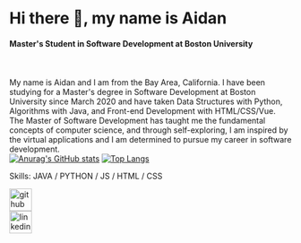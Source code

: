 # Hi there 👋, my name is Aidan
#### Master's Student in Software Development at Boston University
\
\
My name is Aidan and I am from the Bay Area, California. I have been studying for a Master's degree in Software Development at Boston University since March 2020 and have taken Data Structures with Python, Algorithms with Java, and Front-end Development with HTML/CSS/Vue. The Master of Software Development has taught me the fundamental concepts of computer science, and through self-exploring, I am inspired by the virtual applications and I am determined to pursue my career in software development.\
[![Anurag's GitHub stats](https://github-readme-stats.vercel.app/api?username=aidanschang&theme=radical)](https://github.com/anuraghazra/github-readme-stats)
[![Top Langs](https://github-readme-stats.vercel.app/api/top-langs/?username=anuraghazra&layout=compact&theme=radical)](https://github.com/anuraghazra/github-readme-stats)

Skills: JAVA / PYTHON / JS / HTML / CSS 

[<img src='https://cdn.jsdelivr.net/npm/simple-icons@3.0.1/icons/github.svg' alt='github' height='40'>](https://github.com/aidanschang)  
[<img src='https://cdn.jsdelivr.net/npm/simple-icons@3.0.1/icons/linkedin.svg' alt='linkedin' height='40'>](https://www.linkedin.com/in/aidan-chang-b5197860/)  




